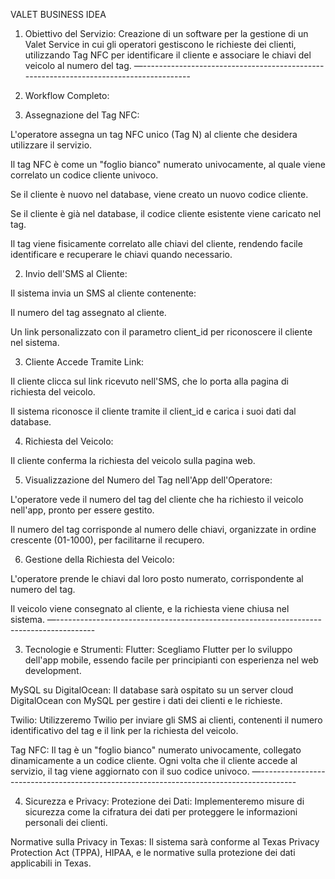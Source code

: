 VALET BUSINESS IDEA

1. Obiettivo del Servizio:
Creazione di un software per la gestione di un Valet Service in cui gli operatori gestiscono le richieste dei clienti, utilizzando Tag NFC per identificare il cliente e associare le chiavi del veicolo al numero del tag.
—--------------------------------------------------------------------------------------
2. Workflow Completo:

1. Assegnazione del Tag NFC:

L'operatore assegna un tag NFC unico (Tag N) al cliente che desidera utilizzare il servizio.

Il tag NFC è come un "foglio bianco" numerato univocamente, al quale viene correlato un codice cliente univoco.

Se il cliente è nuovo nel database, viene creato un nuovo codice cliente.

Se il cliente è già nel database, il codice cliente esistente viene caricato nel tag.

Il tag viene fisicamente correlato alle chiavi del cliente, rendendo facile identificare e recuperare le chiavi quando necessario.

2. Invio dell'SMS al Cliente:

Il sistema invia un SMS al cliente contenente:

Il numero del tag assegnato al cliente.

Un link personalizzato con il parametro client_id per riconoscere il cliente nel sistema.

3. Cliente Accede Tramite Link:

Il cliente clicca sul link ricevuto nell'SMS, che lo porta alla pagina di richiesta del veicolo.

Il sistema riconosce il cliente tramite il client_id e carica i suoi dati dal database.

4. Richiesta del Veicolo:

Il cliente conferma la richiesta del veicolo sulla pagina web.

5. Visualizzazione del Numero del Tag nell'App dell'Operatore:

L'operatore vede il numero del tag del cliente che ha richiesto il veicolo nell'app, pronto per essere gestito.

Il numero del tag corrisponde al numero delle chiavi, organizzate in ordine crescente (01-1000), per facilitarne il recupero.

6. Gestione della Richiesta del Veicolo:

L'operatore prende le chiavi dal loro posto numerato, corrispondente al numero del tag.

Il veicolo viene consegnato al cliente, e la richiesta viene chiusa nel sistema.
—---------------------------------------------------------------------------------------







3. Tecnologie e Strumenti:
Flutter: Scegliamo Flutter per lo sviluppo dell'app mobile, essendo facile per principianti con esperienza nel web development.

MySQL su DigitalOcean: Il database sarà ospitato su un server cloud DigitalOcean con MySQL per gestire i dati dei clienti e le richieste.

Twilio: Utilizzeremo Twilio per inviare gli SMS ai clienti, contenenti il numero identificativo del tag e il link per la richiesta del veicolo.

Tag NFC: Il tag è un "foglio bianco" numerato univocamente, collegato dinamicamente a un codice cliente. Ogni volta che il cliente accede al servizio, il tag viene aggiornato con il suo codice univoco.
—---------------------------------------------------------------------------------------

4. Sicurezza e Privacy:
Protezione dei Dati: Implementeremo misure di sicurezza come la cifratura dei dati per proteggere le informazioni personali dei clienti.

Normative sulla Privacy in Texas: Il sistema sarà conforme al Texas Privacy Protection Act (TPPA), HIPAA, e le normative sulla protezione dei dati applicabili in Texas.
